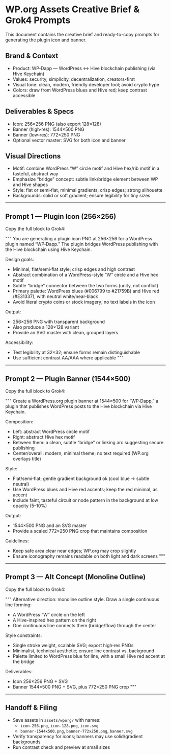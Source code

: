 # WP.org Assets Creative Brief & Grok4 Prompts

This document contains the creative brief and ready-to-copy prompts for generating the plugin icon and banner.

## Brand & Context
- Product: WP‑Dapp — WordPress ↔ Hive blockchain publishing (via Hive Keychain)
- Values: security, simplicity, decentralization, creators-first
- Visual tone: clean, modern, friendly developer tool; avoid crypto hype
- Colors: draw from WordPress blues and Hive red; keep contrast accessible

## Deliverables & Specs
- Icon: 256×256 PNG (also export 128×128)
- Banner (high‑res): 1544×500 PNG
- Banner (low‑res): 772×250 PNG
- Optional vector master: SVG for both icon and banner

## Visual Directions
- Motif: combine WordPress “W” circle motif and Hive hex/rib motif in a tasteful, abstract way
- Emphasize “bridge” concept: subtle link/bridge element between WP and Hive shapes
- Style: flat or semi‑flat, minimal gradients, crisp edges; strong silhouette
- Backgrounds: solid or soft gradient; ensure legibility for tiny sizes

---

## Prompt 1 — Plugin Icon (256×256)
Copy the full block to Grok4:

"""
You are generating a plugin icon PNG at 256×256 for a WordPress plugin named “WP‑Dapp.” The plugin bridges WordPress publishing with the Hive blockchain using Hive Keychain.

Design goals:
- Minimal, flat/semi‑flat style; crisp edges and high contrast
- Abstract combination of a WordPress-style “W” circle and a Hive hex motif
- Subtle “bridge” connector between the two forms (unity, not conflict)
- Primary palette: WordPress blues (#006799 to #21759B) and Hive red (#E31337), with neutral white/near‑black
- Avoid literal crypto coins or stock imagery; no text labels in the icon

Output:
- 256×256 PNG with transparent background
- Also produce a 128×128 variant
- Provide an SVG master with clean, grouped layers

Accessibility:
- Test legibility at 32×32; ensure forms remain distinguishable
- Use sufficient contrast AA/AAA where applicable
"""

---

## Prompt 2 — Plugin Banner (1544×500)
Copy the full block to Grok4:

"""
Create a WordPress.org plugin banner at 1544×500 for “WP‑Dapp,” a plugin that publishes WordPress posts to the Hive blockchain via Hive Keychain.

Composition:
- Left: abstract WordPress circle motif
- Right: abstract Hive hex motif
- Between them: a clean, subtle “bridge” or linking arc suggesting secure publishing
- Center/overall: modern, minimal theme; no text required (WP.org overlays title)

Style:
- Flat/semi‑flat; gentle gradient background ok (cool blue → subtle neutral)
- Use WordPress blues and Hive red accents; keep the red minimal, as accent
- Include faint, tasteful circuit or node pattern in the background at low opacity (5–10%)

Output:
- 1544×500 PNG and an SVG master
- Provide a scaled 772×250 PNG crop that maintains composition

Guidelines:
- Keep safe area clear near edges; WP.org may crop slightly
- Ensure iconography remains readable on both light and dark screens
"""

---

## Prompt 3 — Alt Concept (Monoline Outline)
Copy the full block to Grok4:

"""
Alternative direction: monoline outline style. Draw a single continuous line forming:
- A WordPress “W” circle on the left
- A Hive-inspired hex pattern on the right
- One continuous line connects them (bridge/flow) through the center

Style constraints:
- Single stroke weight, scalable SVG; export high‑res PNGs
- Minimalist, technical aesthetic; ensure line contrast vs. background
- Palette limited to WordPress blue for line, with a small Hive red accent at the bridge

Deliverables:
- Icon 256×256 PNG + SVG
- Banner 1544×500 PNG + SVG, plus 772×250 PNG crop
"""

---

## Handoff & Filing
- Save assets in `assets/wporg/` with names:
  - `icon-256.png`, `icon-128.png`, `icon.svg`
  - `banner-1544x500.png`, `banner-772x250.png`, `banner.svg`
- Verify transparency for icons; banners may use solid/gradient backgrounds
- Run contrast check and preview at small sizes
